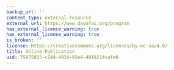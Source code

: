 ```yaml
---
backup_url: ''
content_type: external-resource
external_url: https://www.dayofai.org/program
has_external_licence_warning: true
has_external_license_warning: true
is_broken: ''
license: https://creativecommons.org/licenses/by-nc-sa/4.0/
title: Online Publication
uid: 75975855-c144-493d-95e4-4918214cafe0
---
```

